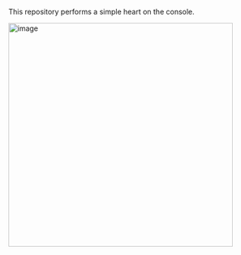 This repository performs a simple heart on the console.

<img width="442" alt="image" src="https://user-images.githubusercontent.com/129203784/235421031-b8136ab2-85b1-49a6-93d0-8ba18805cb53.png">
